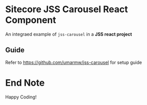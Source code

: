 # Sitecore JSS Carousel React Component

An integraed example of `jss-carousel` in a **JSS react project**

## Guide
Refer to https://github.com/umarmw/jss-carousel for setup guide

# End Note
Happy Coding!
